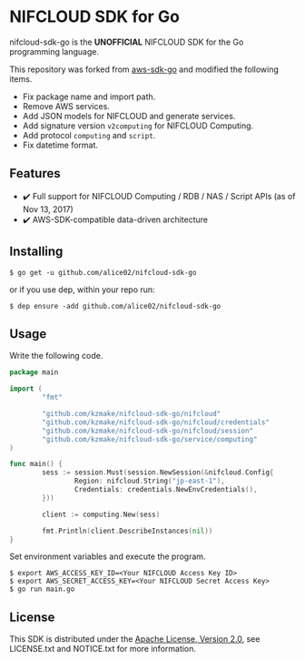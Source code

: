 # NIFCLOUD SDK for Go

nifcloud-sdk-go is the **UNOFFICIAL** NIFCLOUD SDK for the Go programming language.

This repository was forked from [aws-sdk-go](https://github.com/aws/aws-sdk-go) and modified the following items.

* Fix package name and import path.
* Remove AWS services.
* Add JSON models for NIFCLOUD and generate services.
* Add signature version `v2computing` for NIFCLOUD Computing.
* Add protocol `computing` and `script`.
* Fix datetime format.

## Features

* :heavy_check_mark: Full support for NIFCLOUD Computing / RDB / NAS / Script APIs (as of Nov 13, 2017)
* :heavy_check_mark: AWS-SDK-compatible data-driven architecture

## Installing

```
$ go get -u github.com/alice02/nifcloud-sdk-go
```

or if you use dep, within your repo run:

```
$ dep ensure -add github.com/alice02/nifcloud-sdk-go
```

## Usage

Write the following code.

```go
package main

import (
        "fmt"

        "github.com/kzmake/nifcloud-sdk-go/nifcloud"
        "github.com/kzmake/nifcloud-sdk-go/nifcloud/credentials"
        "github.com/kzmake/nifcloud-sdk-go/nifcloud/session"
        "github.com/kzmake/nifcloud-sdk-go/service/computing"
)

func main() {
        sess := session.Must(session.NewSession(&nifcloud.Config{
                Region: nifcloud.String("jp-east-1"),
                Credentials: credentials.NewEnvCredentials(),
        }))

        client := computing.New(sess)

        fmt.Println(client.DescribeInstances(nil))
}
```

Set environment variables and execute the program.

```
$ export AWS_ACCESS_KEY_ID=<Your NIFCLOUD Access Key ID>
$ export AWS_SECRET_ACCESS_KEY=<Your NIFCLOUD Secret Access Key>
$ go run main.go
```

## License

This SDK is distributed under the
[Apache License, Version 2.0](http://www.apache.org/licenses/LICENSE-2.0),
see LICENSE.txt and NOTICE.txt for more information.
